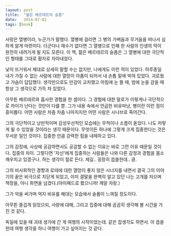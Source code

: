 ```yaml
---
layout: post
title:  "젊은 베르테르의 슬픔"
date:   2014-07-02
tags: [book]
---
```


  사랑은 열병이라, 누군가가 말했다. 열병에 걸리면 그 병의 가벼움과 무거움을 떠나서 심하게 앓게 마련이다. 더군다나 재수가 없다면 그 열병으로 인해 한 사람의 인생의 막이 완전히 내려가게 될 지도 모른다. 이 책, 젊은 베르테르의 슬픔은 그 열병에 대한 극단적인 형태를 그대로 활자로 자아내었다. 

  낯이 뜨거워서 제대로 상세히 말할 수는 없지만, 나에게도 이런 적이 있었다. 하루종일 내가 가질 수 없는 사람에 대한 열망이 아픔이 되어서 내 손톱 밑에 박혀 있었다. 괴로웠고 가슴이 답답했다. 생각만으로도 만감이 교차했고 아침에 눈 뜰 때, 밤에 눈을 감을 때 항상 그 생각으로 가득 차 있었다. 

  아무튼 베르테르와 흡사한 경험을 한 셈이다. 그 경험에 대한 말로가 이렇게나 극단적으로 차이가 난다는 것만이 다를 뿐. 그가 내용 속에서 언급한 비유마냥, 병이란 이런 점이 흥미롭다. 어떤 사람은 차츰 차츰 나아지지만 어떤 사람은 시나브로 죽어간다. 

  그의 극단적이고 낭만적이며 감성우선적인 모습에는 무척이나 소름이 돋았다. 나도 저렇게 될 수 있었을 것이라는 생각 때문이다. 무엇이든 하나에 그렇게 크게 집중한다는 것은 무서운 일인 것이다. 집중한 만큼 강력한 힘을 내제하고 있다. 

  그의 감정에, 사상에 공감하면서도 공감할 수 없는 이유는 바로 그런 이유 때문일 것이다. 집중의 차이. 그렇다면 '자신'에게 집중하는 사람들은 나와 다른 감정과 경험을 몸소 깨우치고 있겠구나. 하는 생각이 절로 든다. 제길.. 굉장히 씁쓸한데.. 킁. 

  그의 비사회적인 경향과 로테에 대한 열망이 좋지 않은 시너지를 내면서 결국 그의 이야기의 끝은 비극으로 치닫게 되었고, 이미 결말을 완벽히 알고 있던 나는 고개를 저으며 책장을, 아니 화면을 넘겼다.(아이패드로 봤으니까! 깨알 자랑.) 

  그가 악을 써가며 억지 비유를 해대는 모습에서 슬픔이 느껴질 정도이다. 

  아무튼 즐겁게 읽었으되, 사랑에 대해, 그리고 집중에 대해 곰곰히 생각해 볼 시간을 가진 것 같다. 

  독일에 있을 때 괴테 생가에 간 게 여행의 시작이었는데. 같은 잡생각도 하면서. 아 씁쓸한데 여행 생각을 하니 여행이 가고 싶어지는 것 같다.